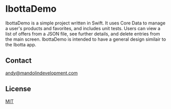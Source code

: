 # IbottaDemo

IbottaDemo is a simple project written in Swift. It uses Core Data to manage a user's products and favorites, and includes unit tests.  Users can view a list of offers from a JSON file, see further details, and delete entries from the main screen.  IbottaDemo is intended to have a general design similair to the Ibotta app.

## Contact
andy@mandolindevelopment.com

## License
[MIT](https://choosealicense.com/licenses/mit/)
